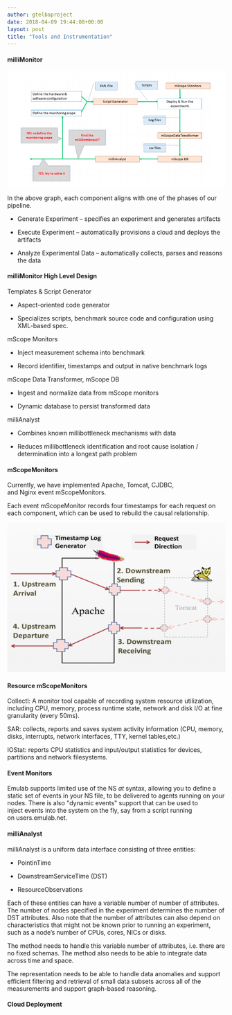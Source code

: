 ```yaml
---
author: gtelbaproject
date: 2018-04-09 19:44:08+00:00
layout: post
title: "Tools and Instrumentation"
---
```


#### milliMonitor


![Screen Shot 2018-03-28 at 7.07.24 PM](/img/screen-shot-2018-03-28-at-7-07-24-pm.png)

In the above graph, each component aligns with one of the phases of our pipeline​.



	
  * Generate Experiment – specifies an experiment and generates artifacts​

	
  * Execute Experiment – automatically provisions a cloud and deploys the artifacts​

	
  * Analyze Experimental Data – automatically collects, parses and reasons the data​




#### milliMonitor High Level Design


Templates & Script Generator​



	
  * Aspect-oriented code generator​

	
  * Specializes scripts, benchmark source code and configuration using XML-based spec.​


mScope Monitors​

	
  * Inject measurement schema into benchmark​

	
  * Record identifier, timestamps and output in native benchmark logs


mScope Data Transformer, mScope DB​

	
  * Ingest and normalize data from mScope monitors​

	
  * Dynamic database to persist transformed data​


milliAnalyst​

	
  * Combines known millibottleneck mechanisms with data​

	
  * Reduces millibottleneck identification and root cause isolation / determination into a longest path problem




#### mScopeMonitors


Currently, we have implemented Apache, Tomcat, CJDBC, and Nginx event mScopeMonitors.

Each event mScopeMonitor records four timestamps for each request on each component, which can be used to rebuild the causal relationship.​

![Screen Shot 2018-04-09 at 4.05.33 PM](/img/screen-shot-2018-04-09-at-4-05-33-pm.png)


#### Resource mScopeMonitors


Collectl: A monitor tool capable of recording system resource utilization, including CPU, memory, process runtime state, network and disk I/O at fine granularity (every 50ms).​

SAR: collects, reports and saves system activity information (CPU, memory, disks, interrupts, network interfaces, TTY, kernel tables,etc.)​

IOStat: reports CPU statistics and input/output statistics for devices, partitions and network filesystems.​


#### Event Monitors


Emulab supports limited use of the NS _at_ syntax, allowing you to define a static set of events in your NS file, to be delivered to agents running on your nodes. There is also "dynamic events" support that can be used to inject events into the system on the fly, say from a script running on users.emulab.net.


#### milliAnalyst


milliAnalyst is a uniform data interface consisting of three entities:​



	
  * PointinTime ​

	
  * DownstreamServiceTime (DST)​

	
  * ResourceObservations​


Each of these entities can have a variable number of number of attributes. The number of nodes specified in the experiment determines the number of DST attributes.​ Also note that the number of attributes can also depend on characteristics that might not be known prior to running an experiment, such as a node’s number of CPUs, cores, NICs or disks​.

The method needs to handle this variable number of attributes, i.e. there are no fixed schemas​. The method also needs to be able to integrate data across time and space.

The representation needs to be able to handle data anomalies and support efficient filtering and retrieval of small data subsets across all of the measurements​ and support graph-based reasoning.


#### Cloud Deployment
